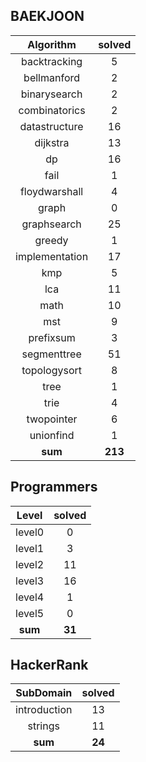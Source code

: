 ## BAEKJOON
|    Algorithm    | solved |
| :-------------: | :----: |
|backtracking|5|
|bellmanford|2|
|binarysearch|2|
|combinatorics|2|
|datastructure|16|
|dijkstra|13|
|dp|16|
|fail|1|
|floydwarshall|4|
|graph|0|
|graphsearch|25|
|greedy|1|
|implementation|17|
|kmp|5|
|lca|11|
|math|10|
|mst|9|
|prefixsum|3|
|segmenttree|51|
|topologysort|8|
|tree|1|
|trie|4|
|twopointer|6|
|unionfind|1|
| **sum** | **213**|

## Programmers
|    Level    | solved |
| :-------------: | :----: |
|level0|0|
|level1|3|
|level2|11|
|level3|16|
|level4|1|
|level5|0|
| **sum** | **31**|

## HackerRank
|    SubDomain    | solved |
| :-------------: | :----: |
|introduction|13|
|strings|11|
| **sum** | **24**|

